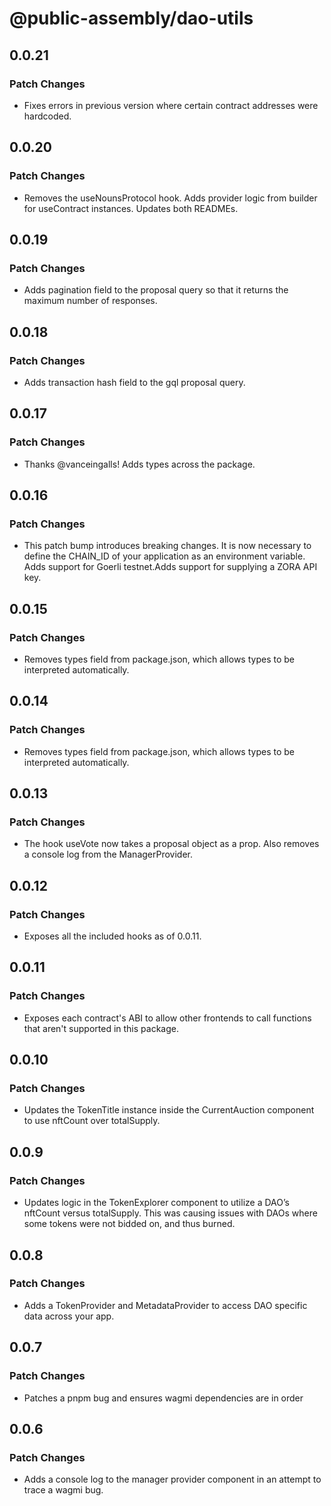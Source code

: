 # @public-assembly/dao-utils

## 0.0.21

### Patch Changes

- Fixes errors in previous version where certain contract addresses were hardcoded.

## 0.0.20

### Patch Changes

- Removes the useNounsProtocol hook. Adds provider logic from builder for useContract instances. Updates both READMEs.

## 0.0.19

### Patch Changes

- Adds pagination field to the proposal query so that it returns the maximum number of responses.

## 0.0.18

### Patch Changes

- Adds transaction hash field to the gql proposal query.

## 0.0.17

### Patch Changes

- Thanks @vanceingalls! Adds types across the package.

## 0.0.16

### Patch Changes

- This patch bump introduces breaking changes. It is now necessary to define the CHAIN_ID of your application as an environment variable. Adds support for Goerli testnet.Adds support for supplying a ZORA API key.

## 0.0.15

### Patch Changes

- Removes types field from package.json, which allows types to be interpreted automatically.

## 0.0.14

### Patch Changes

- Removes types field from package.json, which allows types to be interpreted automatically.

## 0.0.13

### Patch Changes

- The hook useVote now takes a proposal object as a prop. Also removes a console log from the ManagerProvider.

## 0.0.12

### Patch Changes

- Exposes all the included hooks as of 0.0.11.

## 0.0.11

### Patch Changes

- Exposes each contract's ABI to allow other frontends to call functions that aren't supported in this package.

## 0.0.10

### Patch Changes

- Updates the TokenTitle instance inside the CurrentAuction component to use nftCount over totalSupply.

## 0.0.9

### Patch Changes

- Updates logic in the TokenExplorer component to utilize a DAO’s nftCount versus totalSupply. This was causing issues with DAOs where some tokens were not bidded on, and thus burned.

## 0.0.8

### Patch Changes

- Adds a TokenProvider and MetadataProvider to access DAO specific data across your app.

## 0.0.7

### Patch Changes

- Patches a pnpm bug and ensures wagmi dependencies are in order

## 0.0.6

### Patch Changes

- Adds a console log to the manager provider component in an attempt to trace a wagmi bug.
